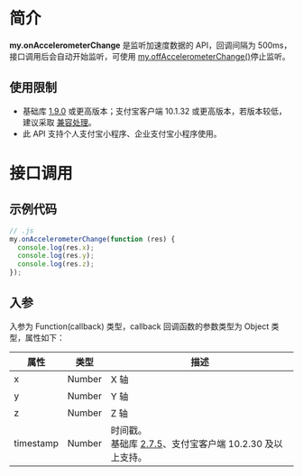 # 简介

**my.onAccelerometerChange** 是监听加速度数据的 API，回调间隔为 500ms，接口调用后会自动开始监听，可使用 [my.offAccelerometerChange()](/mini/api/kape7p)停止监听。

## 使用限制

- 基础库 [1.9.0](https://opendocs.alipay.com/mini/framework/lib) 或更高版本；支付宝客户端 10.1.32 或更高版本，若版本较低，建议采取 [兼容处理](/mini/framework/compatibility)。
- 此 API 支持个人支付宝小程序、企业支付宝小程序使用。

# 接口调用

## 示例代码

```javascript
// .js
my.onAccelerometerChange(function (res) {
  console.log(res.x);
  console.log(res.y);
  console.log(res.z);
});
```

## 入参

入参为 Function(callback) 类型，callback 回调函数的参数类型为 Object 类型，属性如下：

| **属性** | **类型** | **描述** |
| --- | --- | --- |
| x | Number | X 轴 |
| y | Number | Y 轴 |
| z | Number | Z 轴 |
| timestamp | Number | 时间戳。<br />基础库 [2.7.5](https://opendocs.alipay.com/mini/framework/lib-upgrade-v2)、支付宝客户端 10.2.30 及以上支持。 |
